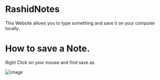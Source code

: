 # RashidNotes
This Website allows you to type something and save it on your computer locally.

# How to save a Note.
Right Click on your mouse and find save as.

![image](https://github.com/RashidYT/RashidNotes/assets/80108767/6cb106e2-5993-4a8a-88b7-42a3c256a560)
